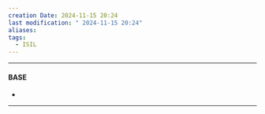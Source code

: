 ```yaml
---
creation Date: 2024-11-15 20:24
last modification: " 2024-11-15 20:24"
aliases: 
tags:
  - ISIL
---
```

___
#### BASE
- 
___

